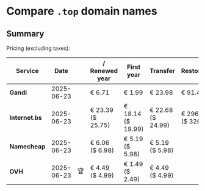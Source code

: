 # Compare `.top` domain names

## Summary

Pricing (excluding taxes):

| Service | Date |  | / Renewed year | First year | Transfer | Restoration |
|--|--|--|--|--|--|--|
| **Gandi** | 2025-06-23 |  | € 6.71 | € 1.99 | € 23.98 | € 91.42 |
| **Internet.bs** | 2025-06-23 |  | € 23.39<br>($ 25.75) | € 18.14<br>($ 19.99) | € 22.68<br>($ 24.99) | € 296.79<br>($ 326.95) |
| **Namecheap** | 2025-06-23 |  | € 6.06<br>($ 6.98) | € 5.19<br>($ 5.98) | € 5.19<br>($ 5.98) |  |
| **OVH** | 2025-06-23 | 🏆 | € 4.49<br>($ 4.99) | € 1.49<br>($ 2.49) | € 4.49<br>($ 4.99) |  |
